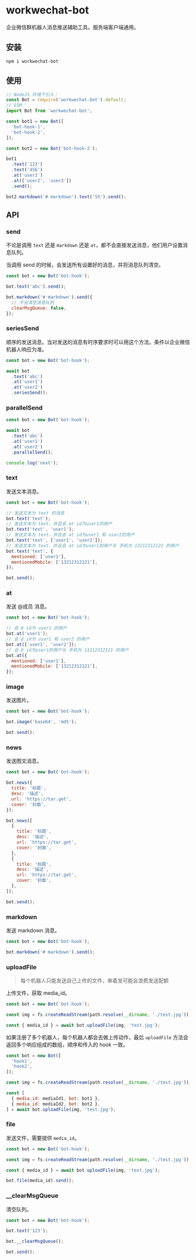 # workwechat-bot

企业微信群机器人消息推送辅助工具。服务端客户端通用。

## 安装

```shell
npm i workwechat-bot
```

## 使用

```js
// NodeJS 环境下引入：
const Bot = require('workwechat-bot').default;
// ESM：
import Bot from 'workwechat-bot';

const bot1 = new Bot([
  'bot-hook-1',
  'bot-hook-2',
]);

const bot2 = new Bot('bot-hook-2');

bot1
  .text('123')
  .text('456')
  .at('user1')
  .at(['user2', 'user3'])
  .send();

bot2.markdown('# markdown').text('55').send();
```

## API

### send

不论是调用 `text` 还是 `markdown` 还是 `at`，都不会直接发送消息，他们用户设置消息队列。

当调用 send 的时候，会发送所有设置好的消息，并将消息队列清空。

```js
const bot = new Bot('bot-hook');

bot.text('abc').send();

bot.markdown('# markdown').send({
  // 不会清空消息队列
  clearMsgQueue: false,
});
```

### seriesSend

顺序的发送消息。当对发送的消息有时序要求时可以用这个方法。条件以企业微信机器人响应为准。

```js
const bot = new Bot('bot-hook');

await bot
  .text('abc')
  .at('user1')
  .at('user2')
  .seriesSend();
```

### parallelSend

```js
const bot = new Bot('bot-hook');

await bot
  .text('abc')
  .at('user1')
  .at('user2')
  .parallelSend();

console.log('next');
```

### text

发送文本消息。

```js
const bot = new Bot('bot-hook');

// 发送文本为 text 的消息
bot.text('text');
// 发送文本为 text，并且会 at id为user1的用户
bot.text('text', 'user1');
// 发送文本为 text，并且会 at id为user1 和 user2的用户
bot.text('text', ['user1', 'user2']);
// 发送文本为 text，并且会 at id为user1的用户与 手机为 13212312121 的用户
bot.text('text', {
  mentioned: ['user1'],
  mentionedMobile: ['13212312121'],
});

bot.send();
```

### at

发送 @成员 消息。

```js
const bot = new Bot('bot-hook');

// 会 @ id为 user1 的用户
bot.at('user1');
// 会 @ id为 user1 和 user2 的用户
bot.at(['user1', 'user2']);
// 会 @ id为user1的用户与 手机为 13212312121 的用户
bot.at({
  mentioned: ['user1'],
  mentionedMobile: ['13212312121'],
});
```

### image

发送图片。

```js
const bot = new Bot('bot-hook');

bot.image('base64', 'md5');

bot.send();
```

### news

发送图文消息。

```js
const bot = new Bot('bot-hook');

bot.news({
  title: '标题',
  desc: '描述',
  url: 'https://tar.get',
  cover: '封面',
});

bot.news([
  {
    title: '标题',
    desc: '描述',
    url: 'https://tar.get',
    cover: '封面',
  },
  {
    title: '标题',
    desc: '描述',
    url: 'https://tar.get',
    cover: '封面',
  },
]);

bot.send();
```

### markdown

发送 markdown 消息。

```js
const bot = new Bot('bot-hook');

bot.markdown('# markdown').send();
```

### uploadFile

> 每个机器人只能发送自己上传的文件，串着发可能会浪费发送配额

上传文件，获取 media_id。

```js
const bot = new Bot('bot-hook');

const img = fs.createReadStream(path.resolve(__dirname, './test.jpg'));

const { media_id } = await bot.uploadFile(img, 'test.jpg');
```

如果注册了多个机器人，每个机器人都会去做上传动作，最后 `uploadFile` 方法会返回多个响应组成的数组，顺序和传入的 hook 一致。

```js
const bot = new Bot([
  'hook1',
  'hook2',
]);

const img = fs.createReadStream(path.resolve(__dirname, './test.jpg'));

const [
  { media_id: mediaId1, bot: bot1 },
  { media_id: mediaId2, bot: bot2 },
] = await bot.uploadFile(img, 'test.jpg');
```

### file

发送文件，需要提供 `media_id`。

```js
const bot = new Bot('bot-hook');

const img = fs.createReadStream(path.resolve(__dirname, './test.jpg'));

const { media_id } = await bot.uploadFile(img, 'test.jpg');

bot.file(media_id).send();
```

### __clearMsgQueue

清空队列。

```js
const bot = new Bot('bot-hook');

bot.text('123');

bot.__clearMsgQueue();

bot.send();
```
